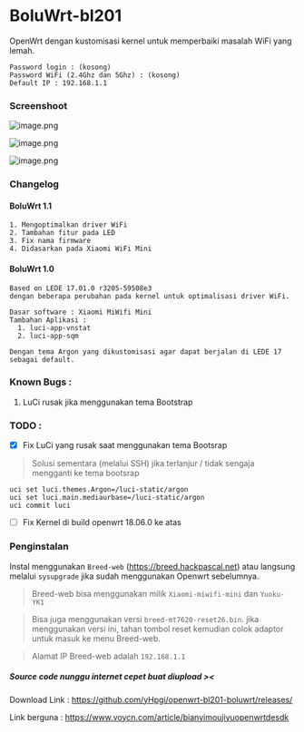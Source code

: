 # BoluWrt-bl201

OpenWrt dengan kustomisasi kernel untuk memperbaiki masalah WiFi yang lemah.

```
Password login : (kosong)
Password WiFi (2.4Ghz dan 5Ghz) : (kosong)
Default IP : 192.168.1.1
```

### Screenshoot

![image.png](https://github.com/yHpgi/openwrt-bl201-boluwrt/blob/34ca0acba0102bb9f5b5dd5bafa2131d24ccd43d/screenshoot/image.png)

![image.png](https://github.com/yHpgi/openwrt-bl201-boluwrt/blob/34ca0acba0102bb9f5b5dd5bafa2131d24ccd43d/screenshoot/Capture.PNG)

![image.png](https://github.com/yHpgi/openwrt-bl201-boluwrt/blob/111c61e391a00800cc3ac89778ea4e1c9cac35f9/screenshoot/kernel_log.PNG)


### Changelog 

  #### BoluWrt 1.1

    1. Mengoptimalkan driver WiFi
    2. Tambahan fitur pada LED
    3. Fix nama firmware
    4. Didasarkan pada Xiaomi WiFi Mini

  #### BoluWrt 1.0

    Based on LEDE 17.01.0 r3205-59508e3 
    dengan beberapa perubahan pada kernel untuk optimalisasi driver WiFi.
    
    Dasar software : Xiaomi MiWifi Mini
    Tambahan Aplikasi :
      1. luci-app-vnstat
      2. luci-app-sqm
      
    Dengan tema Argon yang dikustomisasi agar dapat berjalan di LEDE 17 sebagai default.

### Known Bugs :
  1. LuCi rusak jika menggunakan tema Bootstrap

### TODO :
-  [x] Fix LuCi yang rusak saat menggunakan tema Bootsrap

> Solusi sementara (melalui SSH) jika terlanjur / tidak sengaja mengganti ke tema bootsrap


```
uci set luci.themes.Argon=/luci-static/argon
uci set luci.main.mediaurbase=/luci-static/argon
uci commit luci
```
    
-  [ ] Fix Kernel di build openwrt 18.06.0 ke atas

### Penginstalan

Instal menggunakan `Breed-web` (https://breed.hackpascal.net) atau langsung melalui `sysupgrade` jika sudah menggunakan Openwrt sebelumnya.

> Breed-web bisa menggunakan milik `Xiaomi-miwifi-mini` dan `Yuoku-YK1`

> Bisa juga menggunakan versi `breed-mt7620-reset26.bin`. jika menggunakan versi ini, tahan tombol reset kemudian colok adaptor untuk masuk ke menu Breed-web.

> Alamat IP Breed-web adalah `192.168.1.1`

##### Source code nunggu internet cepet buat diupload ><

Download Link : https://github.com/yHpgi/openwrt-bl201-boluwrt/releases/

Link berguna : https://www.voycn.com/article/bianyimoujiyuopenwrtdesdk
